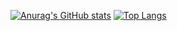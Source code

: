 [![Anurag's GitHub stats](https://github-readme-stats.vercel.app/api?username=kanogame&show_icons=true&count_private=true)]([https://kanogame.github.io/portfolio/](https://kanogame.github.io/portfolio-new/))
[![Top Langs](https://github-readme-stats.vercel.app/api/top-langs/?username=kanogame)]([https://kanogame.github.io/portfolio/](https://kanogame.github.io/portfolio-new/))
